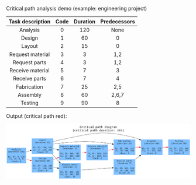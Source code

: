 Critical path analysis demo (example: engineering project)

| Task description | Code | Duration | Predecessors |
| :---: | :---: | :---: | :---: |
| Analysis | 0 | 120 | None |
| Design | 1 | 60 | 0 |
| Layout | 2 | 15 | 0 |
| Request material | 3 | 3 | 1,2 |
| Request parts | 4 | 3 | 1,2 |
| Receive material | 5 | 7 | 3 |
| Receive parts | 6 | 7 | 4 |
| Fabrication | 7 | 25 | 2,5 |
| Assembly | 8 | 60 | 2,6,7 |
| Testing | 9 | 90 | 8 |

Output (critical path red):

![](critical_path_diagram.png)
